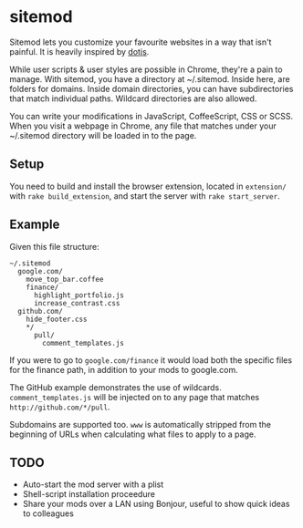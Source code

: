 # sitemod

Sitemod lets you customize your favourite websites in a way that isn't painful. It is heavily inspired by [dotjs](http://github.com/defunkt/dotjs).

While user scripts & user styles are possible in Chrome, they're a pain to manage. With sitemod, you have a directory at ~/.sitemod. Inside here, are folders for domains. Inside domain directories, you can have subdirectories that match individual paths. Wildcard directories are also allowed.

You can write your modifications in JavaScript, CoffeeScript, CSS or SCSS. When you visit a webpage in Chrome, any file that matches under your ~/.sitemod directory will be loaded in to the page.

## Setup

You need to build and install the browser extension, located in `extension/` with `rake build_extension`, and start the server with `rake start_server`.

## Example

Given this file structure:

    ~/.sitemod
      google.com/
        move_top_bar.coffee
        finance/
          highlight_portfolio.js
          increase_contrast.css
      github.com/
        hide_footer.css
        */
          pull/
            comment_templates.js

If you were to go to `google.com/finance` it would load both the specific files for the finance path, in addition to your mods to google.com.

The GitHub example demonstrates the use of wildcards. `comment_templates.js` will be injected on to any page that matches `http://github.com/*/pull`.

Subdomains are supported too. `www` is automatically stripped from the beginning of URLs when calculating what files to apply to a page.

## TODO

* Auto-start the mod server with a plist
* Shell-script installation proceedure
* Share your mods over a LAN using Bonjour, useful to show quick ideas to colleagues